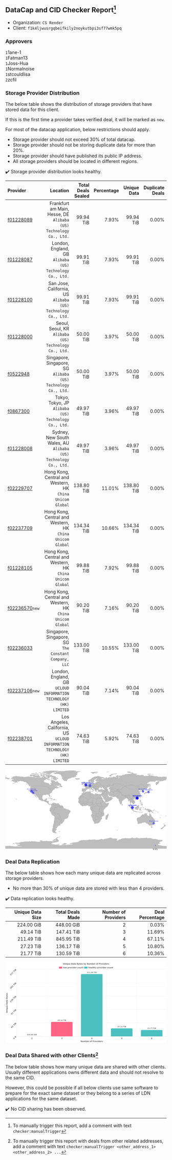 ## DataCap and CID Checker Report[^1]
 - Organization: `CS Render`
 - Client: `f1k4ljwusrgqbeifkily2noykutbpi3sf77wmk5pq`
### Approvers
`1`1ane-1<br/>`1`Fatman13<br/>`1`Joss-Hua<br/>`1`Normalnoise<br/>`1`stcouldlisa<br/>`2`zcfil

### Storage Provider Distribution
The below table shows the distribution of storage providers that have stored data for this client.

If this is the first time a provider takes verified deal, it will be marked as `new`.

For most of the datacap application, below restrictions should apply.
 - Storage provider should not exceed 30% of total datacap.
 - Storage provider should not be storing duplicate data for more than 20%.
 - Storage provider should have published its public IP address.
 - All storage providers should be located in different regions.

✔️ Storage provider distribution looks healthy.

| Provider                                                    |                                                                     Location | Total Deals Sealed | Percentage | Unique Data | Duplicate Deals |
| :---------------------------------------------------------- | ---------------------------------------------------------------------------: | -----------------: | ---------: | ----------: | --------------: |
| [f01228089](https://filfox.info/en/address/f01228089)       |         Frankfurt am Main, Hesse, DE<br/>`Alibaba (US) Technology Co., Ltd.` |          99.94 TiB |      7.93% |   99.94 TiB |           0.00% |
| [f01228087](https://filfox.info/en/address/f01228087)       |                  London, England, GB<br/>`Alibaba (US) Technology Co., Ltd.` |          99.91 TiB |      7.93% |   99.91 TiB |           0.00% |
| [f01228100](https://filfox.info/en/address/f01228100)       |             San Jose, California, US<br/>`Alibaba (US) Technology Co., Ltd.` |          99.91 TiB |      7.93% |   99.91 TiB |           0.00% |
| [f01228000](https://filfox.info/en/address/f01228000)       |                     Seoul, Seoul, KR<br/>`Alibaba (US) Technology Co., Ltd.` |          50.00 TiB |      3.97% |   50.00 TiB |           0.00% |
| [f0522948](https://filfox.info/en/address/f0522948)         |             Singapore, Singapore, SG<br/>`Alibaba (US) Technology Co., Ltd.` |          50.00 TiB |      3.97% |   50.00 TiB |           0.00% |
| [f0867300](https://filfox.info/en/address/f0867300)         |                     Tokyo, Tokyo, JP<br/>`Alibaba (US) Technology Co., Ltd.` |          49.97 TiB |      3.96% |   49.97 TiB |           0.00% |
| [f01228008](https://filfox.info/en/address/f01228008)       |          Sydney, New South Wales, AU<br/>`Alibaba (US) Technology Co., Ltd.` |          49.97 TiB |      3.96% |   49.97 TiB |           0.00% |
| [f02229707](https://filfox.info/en/address/f02229707)       |                 Hong Kong, Central and Western, HK<br/>`China Unicom Global` |         138.80 TiB |     11.01% |  138.80 TiB |           0.00% |
| [f02237709](https://filfox.info/en/address/f02237709)       |                 Hong Kong, Central and Western, HK<br/>`China Unicom Global` |         134.34 TiB |     10.66% |  134.34 TiB |           0.00% |
| [f01228105](https://filfox.info/en/address/f01228105)       |                 Hong Kong, Central and Western, HK<br/>`China Unicom Global` |          99.88 TiB |      7.92% |   99.88 TiB |           0.00% |
| [f02236570](https://filfox.info/en/address/f02236570)`new`  |                 Hong Kong, Central and Western, HK<br/>`China Unicom Global` |          90.20 TiB |      7.16% |   90.20 TiB |           0.00% |
| [f02236033](https://filfox.info/en/address/f02236033)       |                     Singapore, Singapore, SG<br/>`The Constant Company, LLC` |         133.00 TiB |     10.55% |  133.00 TiB |           0.00% |
| [f02237106](https://filfox.info/en/address/f02237106)`new`  |         London, England, GB<br/>`UCLOUD INFORMATION TECHNOLOGY (HK) LIMITED` |          90.04 TiB |      7.14% |   90.04 TiB |           0.00% |
| [f02238701](https://filfox.info/en/address/f02238701)       | Los Angeles, California, US<br/>`UCLOUD INFORMATION TECHNOLOGY (HK) LIMITED` |          74.63 TiB |      5.92% |   74.63 TiB |           0.00% |

<img src="https://raw.githubusercontent.com/data-preservation-programs/filplus-checker-assets/main/filecoin-project/filecoin-plus-large-datasets/issues/1201/1693793334594.png"/>

### Deal Data Replication
The below table shows how each many unique data are replicated across storage providers.

- No more than 30% of unique data are stored with less than 4 providers.

✔️ Data replication looks healthy.

| Unique Data Size | Total Deals Made | Number of Providers | Deal Percentage |
| ---------------: | ---------------: | ------------------: | --------------: |
|       224.00 GiB |       448.00 GiB |                   2 |           0.03% |
|        49.14 TiB |       147.41 TiB |                   3 |          11.69% |
|       211.49 TiB |       845.95 TiB |                   4 |          67.11% |
|        27.23 TiB |       136.17 TiB |                   5 |          10.80% |
|        21.77 TiB |       130.59 TiB |                   6 |          10.36% |

<img src="https://raw.githubusercontent.com/data-preservation-programs/filplus-checker-assets/main/filecoin-project/filecoin-plus-large-datasets/issues/1201/1693793335710.png"/>

### Deal Data Shared with other Clients[^3]
The below table shows how many unique data are shared with other clients.
Usually different applications owns different data and should not resolve to the same CID.

However, this could be possible if all below clients use same software to prepare for the exact same dataset or they belong to a series of LDN applications for the same dataset.

✔️ No CID sharing has been observed.

[^1]: To manually trigger this report, add a comment with text `checker:manualTrigger`

[^2]: Deals from those addresses are combined into this report as they are specified with `checker:manualTrigger`

[^3]: To manually trigger this report with deals from other related addresses, add a comment with text `checker:manualTrigger <other_address_1> <other_address_2> ...`
